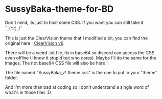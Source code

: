 # SussyBaka-theme-for-BD
Don't mind, its just to host some CSS. If you want you can still take it ¯\_(ツ)_/¯

This is just the ClearVision theme that I modified a bit, you can find the original here : [ClearVision v6](https://github.com/ClearVision/ClearVision-v6).

There will be a weird .txt file, its in base64 so discord can access the CSS even offline (I know it stupid but who cares). Maybe I'll do the same for the images.
The not base64 CSS file will also be here !

The file named "SussyBaka_v1.theme.css" is the one to put in your "theme" folder.

And I'm more than bad at coding so I don't understand a single word of what's in those files :D
